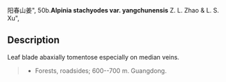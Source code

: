 阳春山姜",
50b.**Alpinia stachyodes var. yangchunensis** Z. L. Zhao & L. S. Xu",

## Description
Leaf blade abaxially tomentose especially on median veins.

> * Forests, roadsides; 600--700 m. Guangdong.
